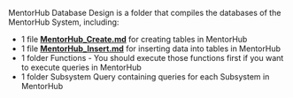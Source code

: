 MentorHub Database Design is a folder that compiles the databases of the MentorHub System, including:
- 1 file [**MentorHub_Create.md**](MentorHub_Create.md) for creating tables in MentorHub
- 1 file [**MentorHub_Insert.md**](MentorHub_Insert.md) for inserting data into tables in MentorHub
- 1 folder Functions - You should execute those functions first if you want to execute queries in MentorHub 
- 1 folder Subsystem Query containing queries for each Subsystem in MentorHub